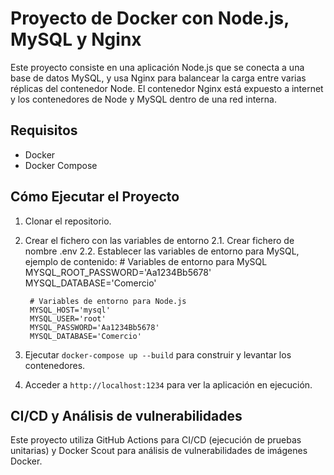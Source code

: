 # Proyecto de Docker con Node.js, MySQL y Nginx
Este proyecto consiste en una aplicación Node.js que se conecta a una base de datos MySQL, y usa Nginx para balancear la carga entre varias réplicas del contenedor Node. El contenedor Nginx está expuesto a internet y los contenedores de Node y MySQL dentro de una red interna.

## Requisitos
- Docker
- Docker Compose

## Cómo Ejecutar el Proyecto
1. Clonar el repositorio.
2. Crear el fichero con las variables de entorno
    2.1. Crear fichero de nombre .env
    2.2. Establecer las variables de entorno para MySQL, ejemplo de contenido:
        # Variables de entorno para MySQL
        MYSQL_ROOT_PASSWORD='Aa1234Bb5678'
        MYSQL_DATABASE='Comercio'

        # Variables de entorno para Node.js
        MYSQL_HOST='mysql'
        MYSQL_USER='root'
        MYSQL_PASSWORD='Aa1234Bb5678'
        MYSQL_DATABASE='Comercio'
3. Ejecutar `docker-compose up --build` para construir y levantar los contenedores.
4. Acceder a `http://localhost:1234` para ver la aplicación en ejecución.

## CI/CD y Análisis de vulnerabilidades
Este proyecto utiliza GitHub Actions para CI/CD (ejecución de pruebas unitarias) y Docker Scout para análisis de vulnerabilidades de imágenes Docker.